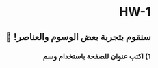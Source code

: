 <div dir="rtl">

# HW-1

## سنقوم بتجربة بعض الوسوم والعناصر! 🥳

### 1) اكتب عنوان للصفحة باستخدام وسم <title> 📄

### 2) استخدم وسوم العناوين المختلفة h1, h2, h3 لتكتب الجمل الآتية ✍️

- مرحباً!
- هذا موقعي الأول
- اسمي " اكتب اسمك "
   
### 3) عرف عن نفسك باستخدام وسم الفقرة p 💼

#### لكتابة الفقرة في أكثر من سطر استخدم وسم br 💡

اسمي "اكتب اسمك"  وعمري " اكتب عمرك "
  واخترت دورة برمجة المواقع لآني ...
  
### 4) اضف لون لخلفية الفقرة
  
### 5) اكتب تاريخ اليوم كتعليق🔢

### 6) اضف  div 📦

### 7)  ارفق صورة مسلسلك المفضل باستخدام وسم  img 🎞
  
### 8) اضف رابط الى موقع Youtube باستخدام وسم a
   
### 9) اضف قائمة غير مرتبة تحتوي ٣ من افلامك المفضلة📍 
   
 8) 
 
## قم بتسمية ملفك index.html

  
### بونص!
🐣\
 
 اجعل اسمك بخط عريض و مائل
✨\
اجعل الرابط يفتح في صفحة جديدة

✨ ✨\
 عدل ابعاد ال img باستخدام ال inline styling

🔥\
قم بإضافة فيديو من Youtube إلى موقعك

 <h3> تقدرون تستخدمون هالموقع عشان تعرفون كل وسم وشنو فايدته💡💡 </h3>
   https://www.w3schools.com/html/ 
   
   
آخر موعد لرفع الكود\
Monday
20/12
12:00AM

</div>

  
